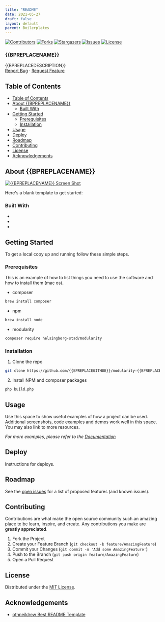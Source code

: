 ```yaml
---
title: "README"
date: 2021-05-27
draft: false
layout: default
parent: Boilerplates
---
```


<!-- SHIELDS -->
[![Contributors][contributors-shield]][contributors-url]
[![Forks][forks-shield]][forks-url]
[![Stargazers][stars-shield]][stars-url]
[![Issues][issues-shield]][issues-url]
[![License][license-shield]][license-url]

<h3>{{BPREPLACENAME}}</h3>
<p>
  {{BPREPLACEDESCRIPTION}}
  <br />
  <a href="https://github.com/{{BPREPLACEGITHUB}}/modularity-{{BPREPLACESLUG}}/issues">Report Bug</a>
  ·
  <a href="https://github.com/{{BPREPLACEGITHUB}}/modularity-{{BPREPLACESLUG}}/issues">Request Feature</a>
</p>

## Table of Contents
- [Table of Contents](#table-of-contents)
- [About {{BPREPLACENAME}}](#about-{{BPREPLACENAME}})
  - [Built With](#built-with)
- [Getting Started](#getting-started)
  - [Prerequisites](#prerequisites)
  - [Installation](#installation)
- [Usage](#usage)
- [Deploy](#deploy)
- [Roadmap](#roadmap)
- [Contributing](#contributing)
- [License](#license)
- [Acknowledgements](#acknowledgements)

## About {{BPREPLACENAME}}

[![{{BPREPLACENAME}} Screen Shot][product-screenshot]](https://example.com)

Here's a blank template to get started:

### Built With

* []()
* []()
* []()

## Getting Started

To get a local copy up and running follow these simple steps.

### Prerequisites

This is an example of how to list things you need to use the software and how to install them (mac os).
* composer
```sh
brew install composer
```
* npm
```sh
brew install node
```
* modularity
```sh
composer require helsingborg-stad/modularity
```
### Installation

1. Clone the repo
```sh
git clone https://github.com/{{BPREPLACEGITHUB}}/modularity-{{BPREPLACESLUG}}.git
```
2. Install NPM and composer packages
```sh
php build.php
```

## Usage

Use this space to show useful examples of how a project can be used. Additional screenshots, code examples and demos work well in this space. You may also link to more resources.

_For more examples, please refer to the [Documentation](https://example.com)_

## Deploy

Instructions for deploys.

## Roadmap

See the [open issues][issues-url] for a list of proposed features (and known issues).

## Contributing

Contributions are what make the open source community such an amazing place to be learn, inspire, and create. Any contributions you make are **greatly appreciated**.

1. Fork the Project
2. Create your Feature Branch (`git checkout -b feature/AmazingFeature`)
3. Commit your Changes (`git commit -m 'Add some AmazingFeature'`)
4. Push to the Branch (`git push origin feature/AmazingFeature`)
5. Open a Pull Request

## License

Distributed under the [MIT License][license-url].

## Acknowledgements

- [othneildrew Best README Template](https://github.com/othneildrew/Best-README-Template)


<!-- MARKDOWN LINKS & IMAGES -->
<!-- https://www.markdownguide.org/basic-syntax/#reference-style-links -->
[contributors-shield]: https://img.shields.io/github/contributors/{{BPREPLACEGITHUB}}/modularity-{{BPREPLACESLUG}}.svg?style=flat-square
[contributors-url]: https://github.com/{{BPREPLACEGITHUB}}/modularity-{{BPREPLACESLUG}}/graphs/contributors
[forks-shield]: https://img.shields.io/github/forks/{{BPREPLACEGITHUB}}/modularity-{{BPREPLACESLUG}}.svg?style=flat-square
[forks-url]: https://github.com/{{BPREPLACEGITHUB}}/modularity-{{BPREPLACESLUG}}/network/members
[stars-shield]: https://img.shields.io/github/stars/{{BPREPLACEGITHUB}}/modularity-{{BPREPLACESLUG}}.svg?style=flat-square
[stars-url]: https://github.com/{{BPREPLACEGITHUB}}/modularity-{{BPREPLACESLUG}}/stargazers
[issues-shield]: https://img.shields.io/github/issues/{{BPREPLACEGITHUB}}/modularity-{{BPREPLACESLUG}}.svg?style=flat-square
[issues-url]: https://github.com/{{BPREPLACEGITHUB}}/modularity-{{BPREPLACESLUG}}/issues
[license-shield]: https://img.shields.io/github/license/{{BPREPLACEGITHUB}}/modularity-{{BPREPLACESLUG}}.svg?style=flat-square
[license-url]: https://raw.githubusercontent.com/{{BPREPLACEGITHUB}}/modularity-{{BPREPLACESLUG}}/master/LICENSE
[product-screenshot]: images/screenshot.png